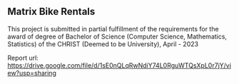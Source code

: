 ## Matrix Bike Rentals

This project is submitted in partial fulfillment of the requirements for the award of degree of Bachelor of Science (Computer Science, Mathematics, Statistics) of the CHRIST (Deemed to be University), April - 2023

Report url:
https://drive.google.com/file/d/1sE0nQLqRwNdiY74L0RguWTQsXpL0r7jY/view?usp=sharing
